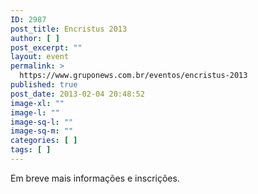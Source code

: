 ```yaml
---
ID: 2987
post_title: Encristus 2013
author: [ ]
post_excerpt: ""
layout: event
permalink: >
  https://www.gruponews.com.br/eventos/encristus-2013
published: true
post_date: 2013-02-04 20:48:52
image-xl: ""
image-l: ""
image-sq-l: ""
image-sq-m: ""
categories: [ ]
tags: [ ]
---
```

Em breve mais informações e inscrições.